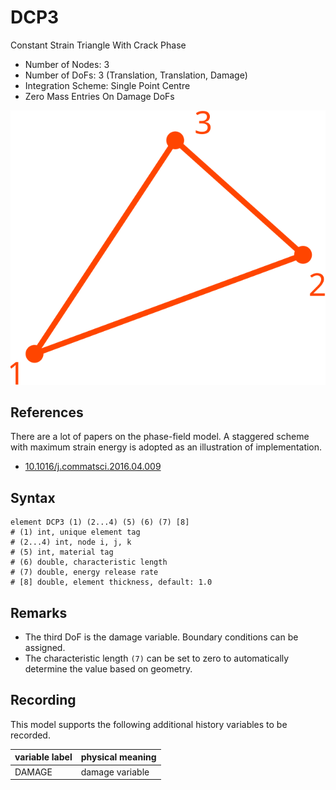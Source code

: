 # DCP3

Constant Strain Triangle With Crack Phase

* Number of Nodes: 3
* Number of DoFs: 3 (Translation, Translation, Damage)
* Integration Scheme: Single Point Centre
* Zero Mass Entries On Damage DoFs

![encoding](../../PIC/T3.svg)

## References

There are a lot of papers on the phase-field model. A staggered scheme with maximum strain energy is adopted as an
illustration of implementation.

* [10.1016/j.commatsci.2016.04.009](https://doi.org/10.1016/j.commatsci.2016.04.009)

## Syntax

```
element DCP3 (1) (2...4) (5) (6) (7) [8]
# (1) int, unique element tag
# (2...4) int, node i, j, k
# (5) int, material tag
# (6) double, characteristic length
# (7) double, energy release rate
# [8] double, element thickness, default: 1.0
```

## Remarks

* The third DoF is the damage variable. Boundary conditions can be assigned.
* The characteristic length `(7)` can be set to zero to automatically determine the value based on geometry.

## Recording

This model supports the following additional history variables to be recorded.

| variable label | physical meaning |
|----------------|------------------|
| DAMAGE         | damage variable  |

